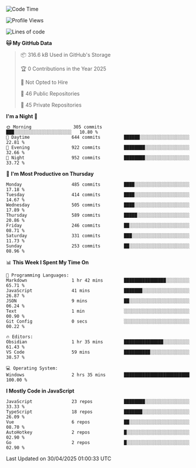 <!--START_SECTION:waka-->
![Code Time](http://img.shields.io/badge/Code%20Time-942%20hrs%2042%20mins-blue)

![Profile Views](http://img.shields.io/badge/Profile%20Views-2-blue)

![Lines of code](https://img.shields.io/badge/From%20Hello%20World%20I%27ve%20Written-1.1%20million%20lines%20of%20code-blue)

**🐱 My GitHub Data** 

> 📦 316.6 kB Used in GitHub's Storage 
 > 
> 🏆 0 Contributions in the Year 2025
 > 
> 🚫 Not Opted to Hire
 > 
> 📜 46 Public Repositories 
 > 
> 🔑 45 Private Repositories 
 > 
**I'm a Night 🦉** 

```text
🌞 Morning                305 commits         ███░░░░░░░░░░░░░░░░░░░░░░   10.80 % 
🌆 Daytime                644 commits         ██████░░░░░░░░░░░░░░░░░░░   22.81 % 
🌃 Evening                922 commits         ████████░░░░░░░░░░░░░░░░░   32.66 % 
🌙 Night                  952 commits         ████████░░░░░░░░░░░░░░░░░   33.72 % 
```
📅 **I'm Most Productive on Thursday** 

```text
Monday                   485 commits         ████░░░░░░░░░░░░░░░░░░░░░   17.18 % 
Tuesday                  414 commits         ████░░░░░░░░░░░░░░░░░░░░░   14.67 % 
Wednesday                505 commits         ████░░░░░░░░░░░░░░░░░░░░░   17.89 % 
Thursday                 589 commits         █████░░░░░░░░░░░░░░░░░░░░   20.86 % 
Friday                   246 commits         ██░░░░░░░░░░░░░░░░░░░░░░░   08.71 % 
Saturday                 331 commits         ███░░░░░░░░░░░░░░░░░░░░░░   11.73 % 
Sunday                   253 commits         ██░░░░░░░░░░░░░░░░░░░░░░░   08.96 % 
```


📊 **This Week I Spent My Time On** 

```text
💬 Programming Languages: 
Markdown                 1 hr 42 mins        ████████████████░░░░░░░░░   65.71 % 
JavaScript               41 mins             ███████░░░░░░░░░░░░░░░░░░   26.87 % 
JSON                     9 mins              ██░░░░░░░░░░░░░░░░░░░░░░░   06.24 % 
Text                     1 min               ░░░░░░░░░░░░░░░░░░░░░░░░░   00.90 % 
Git Config               0 secs              ░░░░░░░░░░░░░░░░░░░░░░░░░   00.22 % 

🔥 Editors: 
Obsidian                 1 hr 35 mins        ███████████████░░░░░░░░░░   61.43 % 
VS Code                  59 mins             ██████████░░░░░░░░░░░░░░░   38.57 % 

💻 Operating System: 
Windows                  2 hrs 35 mins       █████████████████████████   100.00 % 
```

**I Mostly Code in JavaScript** 

```text
JavaScript               23 repos            ████████░░░░░░░░░░░░░░░░░   33.33 % 
TypeScript               18 repos            ███████░░░░░░░░░░░░░░░░░░   26.09 % 
Vue                      6 repos             ██░░░░░░░░░░░░░░░░░░░░░░░   08.70 % 
AutoHotkey               2 repos             █░░░░░░░░░░░░░░░░░░░░░░░░   02.90 % 
Go                       2 repos             █░░░░░░░░░░░░░░░░░░░░░░░░   02.90 % 
```




 Last Updated on 30/04/2025 01:00:33 UTC
<!--END_SECTION:waka-->
